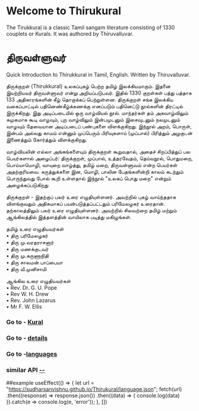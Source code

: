 # Welcome to Thirukural

The Tirukkuṛaḷ is a classic Tamil sangam literature consisting of 1330 couplets or Kurals. It was authored by Thiruvalluvar.

# திருவள்ளுவர்

Quick Introduction to Thirukkural in Tamil, English. Written by Thiruvalluvar.

திருக்குறள் (Thirukkural)  உலகப்புகழ் பெற்ற தமிழ் இலக்கியமாகும். இதனை இயற்றியவர் திருவள்ளுவர் என்று அறியப்படுபவர். இதில் 1330 குறள்கள் பத்து பத்தாக 133 அதிகாரங்களின் கீழ் தொகுக்கப் பெற்றுள்ளன. திருக்குறள் சங்க இலக்கிய வகைப்பாட்டில் பதினெண்கீழ்க்கணக்கு எனப்படும் பதினெட்டு நூல்களின் திரட்டில் இருக்கிறது. இது அடிப்படையில் ஒரு வாழ்வியல் நூல். மாந்தர்கள் தம் அகவாழ்விலும் சுமுகமாக கூடி வாழவும், புற வாழ்விலும் இன்பமுடனும் இசைவுடனும் நலமுடனும் வாழவும் தேவையான அடிப்படைப் பண்புகளை விளக்குகிறது. இந்நூல் அறம், பொருள், இன்பம் அல்லது காமம் என்னும் முப்பெரும் பிரிவுகளாய் (முப்பால்) பிரித்தும் அழகுடன் இணைத்தும் கோர்த்தும் விளக்குகிறது.

வாழ்வியலின் எல்லா அங்கங்களையும் திருக்குறள் கூறுவதால், அதைச் சிறப்பித்துப் பல பெயர்களால் அழைப்பர்: திருக்குறள், முப்பால், உத்தரவேதம், தெய்வநூல், பொதுமறை, பொய்யாமொழி, வாயுறை வாழ்த்து, தமிழ் மறை, திருவள்ளுவம் என்ற பெயர்கள் அதற்குரியவை. கருத்துக்களை இன, மொழி, பாலின பேதங்களின்றி காலம் கடந்தும் பொருந்துவது போல் கூறி உள்ளதால் இந்நூல் "உலகப் பொது மறை" என்றும் அழைக்கப்படுகிறது

திருக்குறள் - இதற்குப் பலர் உரை எழுதியுள்ளனர். அவற்றில் புகழ் வாய்ந்ததாக விளங்குவதும் அதிகமாகப் பயன்படுத்தப்பட்டதும் பரிமேலழகர் உரைதான். தற்காலத்திலும் பலர் உரை எழுதியுள்ளனர். அவற்றில் சிலவற்றை தமிழ் மற்றும் ஆங்கிலத்தில் இத்தளத்தின் வாயிலாக படித்து மகிழுங்கள்.

தமிழ் உரை எழுதியவர்கள்
<br />
• திரு பரிமேலழகர்
<br />
• திரு மு.வரதராசனார்
<br />
• திரு மணக்குடவர்
<br />
• திரு மு.கருணாநிதி
<br />
• திரு சாலமன் பாப்பையா
<br />
• திரு வீ.முனிசாமி

ஆங்கில உரை எழுதியவர்கள்
<br />
• Rev. Dr. G. U. Pope
<br />
• Rev W. H. Drew
<br />
• Rev. John Lazarus
<br />
• Mr F. W. Ellis

### Go to - [Kural](https://sudharsanvishnu.github.io/Thirukural/kural.json)

### Go to - [details](https://sudharsanvishnu.github.io/Thirukural/subsections.json)

### Go to -[languages](https://sudharsanvishnu.github.io/Thirukural/language.json)

### similar API [--](https://sudharsanvishnu.github.io/timesworld-about/)

##example
 useEffect(() => {
        let url = "https://sudharsanvishnu.github.io/Thirukural/language.json";
        fetch(url)
            .then((response) => response.json())
            .then((data) => {
                console.log(data)
            }).catch(e => console.log(e, 'error'));
  }, [])
